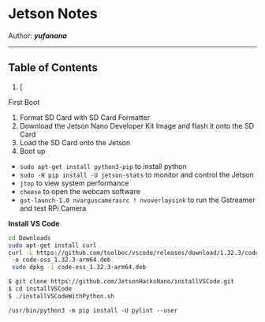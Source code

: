 # Jetson Notes

Author: __*yufanana*__
</br>
____

## Table of Contents <a name="top"></a>
1. [

First Boot
1. Format SD Card with SD Card Formatter
2. Download the Jetson Nano Developer Kit Image and flash it onto the SD Card
3. Load the SD Card onto the Jetson
4. Boot up

- `sudo apt-get install python3-pip` to install python
- `sudo -H pip install -U jetson-stats` to monitor and control the Jetson
- `jtop` to view system performance
- `cheese` to open the webcam software
- `gst-launch-1.0 nvarguscamerasrc ! nvoverlaysink` to run the Gstreamer and test RPi Camera

__Install VS Code__ <br>
```sh
cd Downloads
sudo apt-get install curl
curl -L https://github.com/toolboc/vscode/releases/download/1.32.3/code-oss_1.32.3-arm64.deb
 -o code-oss_1.32.3-arm64.deb
 sudo dpkg -i code-oss_1.32.3-arm64.deb
```

```sh
$ git clone https://github.com/JetsonHacksNano/installVSCode.git
$ cd installVSCode
$ ./installVSCodeWithPython.sh
```

`/usr/bin/python3 -m pip install -U pylint --user`